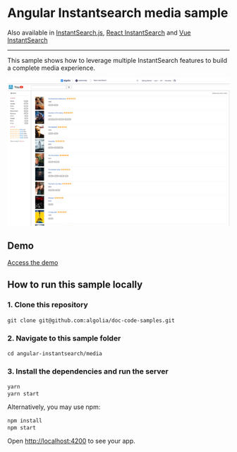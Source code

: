# Angular Instantsearch media sample

Also available in [InstantSearch.js](../../instantsearch.js/media/), [React InstantSearch](../../react-instantsearch/media/) and [Vue InstantSearch](../../vue-instantsearch/media/)

---

This sample shows how to leverage multiple InstantSearch features to build a complete media experience.

<p align="center"><img src="capture.png?raw=true" alt="A capture of the Algolia Angular InstantSearch media demo" /></p>

## Demo

[Access the demo](https://codesandbox.io/s/github/algolia/doc-code-samples/tree/master/angular-instantsearch/media)

## How to run this sample locally

### 1. Clone this repository

```
git clone git@github.com:algolia/doc-code-samples.git
```

### 2. Navigate to this sample folder

```
cd angular-instantsearch/media
```

### 3. Install the dependencies and run the server

```
yarn
yarn start
```

Alternatively, you may use npm:

```
npm install
npm start
```

Open <http://localhost:4200> to see your app.
